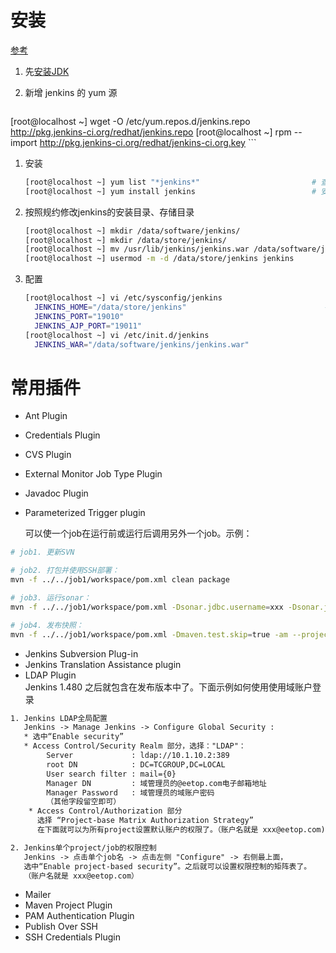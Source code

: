# 安装
[参考](https://wiki.jenkins-ci.org/display/JENKINS/Installing+Jenkins+on+Red+Hat+distributions)

1. 先[安装JDK](CentOs-JDK)

1. 新增 jenkins 的 yum 源

    ```sh
[root@localhost ~] wget -O /etc/yum.repos.d/jenkins.repo http://pkg.jenkins-ci.org/redhat/jenkins.repo
[root@localhost ~] rpm --import http://pkg.jenkins-ci.org/redhat/jenkins-ci.org.key
    ```
1. 安装

    ```sh
    [root@localhost ~] yum list "*jenkins*"                         # 查找可安装的jenkins版本
    [root@localhost ~] yum install jenkins                          # 安装
    ```
1. 按照规约修改jenkins的安装目录、存储目录
    ```sh
    [root@localhost ~] mkdir /data/software/jenkins/
    [root@localhost ~] mkdir /data/store/jenkins/
    [root@localhost ~] mv /usr/lib/jenkins/jenkins.war /data/software/jenkins/
    [root@localhost ~] usermod -m -d /data/store/jenkins jenkins               # 修改jenkins用户的主目录为 /data/store/jenkins
    ```

1. 配置

    ```sh
    [root@localhost ~] vi /etc/sysconfig/jenkins
      JENKINS_HOME="/data/store/jenkins"                               # 即jenkins用户的主目录
      JENKINS_PORT="19010"
      JENKINS_AJP_PORT="19011"
    [root@localhost ~] vi /etc/init.d/jenkins
      JENKINS_WAR="/data/software/jenkins/jenkins.war"
    ```


# 常用插件
* Ant Plugin
* Credentials Plugin
* CVS Plugin
* External Monitor Job Type Plugin
* Javadoc Plugin
* Parameterized Trigger plugin

   可以使一个job在运行前或运行后调用另外一个job。示例：

```sh
# job1. 更新SVN  

# job2. 打包并使用SSH部署：
mvn -f ../../job1/workspace/pom.xml clean package

# job3. 运行sonar：
mvn -f ../../job1/workspace/pom.xml -Dsonar.jdbc.username=xxx -Dsonar.jdbc.password=xxx clean compile sonar:sonar

# job4. 发布快照：
mvn -f ../../job1/workspace/pom.xml -Dmaven.test.skip=true -am --projects subModule1/subModule11,submodel2 clean deploy
```

* Jenkins Subversion Plug-in
* Jenkins Translation Assistance plugin
* LDAP Plugin  
  Jenkins 1.480  之后就包含在发布版本中了。下面示例如何使用使用域账户登录

```txt
1. Jenkins LDAP全局配置
   Jenkins -> Manage Jenkins -> Configure Global Security :
   * 选中“Enable security”
   * Access Control/Security Realm 部分，选择："LDAP"：
        Server             : ldap://10.1.10.2:389
        root DN            : DC=TCGROUP,DC=LOCAL
        User search filter : mail={0}
        Manager DN         : 域管理员的@eetop.com电子邮箱地址
        Manager Password   : 域管理员的域账户密码
        （其他字段留空即可）
    * Access Control/Authorization 部分
      选择 “Project-base Matrix Authorization Strategy”
      在下面就可以为所有project设置默认账户的权限了。（账户名就是 xxx@eetop.com)

2. Jenkins单个project/job的权限控制
   Jenkins -> 点击单个job名 -> 点击左侧 "Configure" -> 右侧最上面，
   选中“Enable project-based security”。之后就可以设置权限控制的矩阵表了。
   （账户名就是 xxx@eetop.com）
```

* Mailer
* Maven Project Plugin
* PAM Authentication Plugin
* Publish Over SSH
* SSH Credentials Plugin
